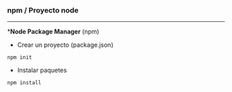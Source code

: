 ### npm / Proyecto node
<hr/>

***Node Package Manager** (npm)
* Crear un proyecto (package.json)
```shell
npm init    
```
* Instalar paquetes
```shell
npm install
```
